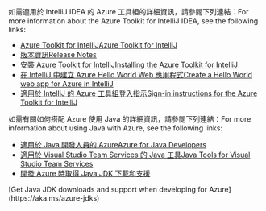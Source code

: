 <span data-ttu-id="37672-101">如需適用於 IntelliJ IDEA 的 Azure 工具組的詳細資訊，請參閱下列連結：</span><span class="sxs-lookup"><span data-stu-id="37672-101">For more information about the Azure Toolkit for IntelliJ IDEA, see the following links:</span></span> 

* [<span data-ttu-id="37672-102">Azure Toolkit for IntelliJ</span><span class="sxs-lookup"><span data-stu-id="37672-102">Azure Toolkit for IntelliJ</span></span>](../intellij/azure-toolkit-for-intellij.md) 
* [<span data-ttu-id="37672-103">版本資訊</span><span class="sxs-lookup"><span data-stu-id="37672-103">Release Notes</span></span>](https://github.com/Microsoft/azure-tools-for-java/releases) 
* [<span data-ttu-id="37672-104">安裝 Azure Toolkit for IntelliJ</span><span class="sxs-lookup"><span data-stu-id="37672-104">Installing the Azure Toolkit for IntelliJ</span></span>](../intellij/azure-toolkit-for-intellij-installation.md) 
* [<span data-ttu-id="37672-105">在 IntelliJ 中建立 Azure Hello World Web 應用程式</span><span class="sxs-lookup"><span data-stu-id="37672-105">Create a Hello World web app for Azure in IntelliJ</span></span>](../intellij/azure-toolkit-for-intellij-create-hello-world-web-app.md) 
* [<span data-ttu-id="37672-106">適用於 IntelliJ 的 Azure 工具組登入指示</span><span class="sxs-lookup"><span data-stu-id="37672-106">Sign-in instructions for the Azure Toolkit for IntelliJ</span></span>](../intellij/azure-toolkit-for-intellij-sign-in-instructions.md) 

<span data-ttu-id="37672-107">如需有關如何搭配 Azure 使用 Java 的詳細資訊，請參閱下列連結：</span><span class="sxs-lookup"><span data-stu-id="37672-107">For more information about using Java with Azure, see the following links:</span></span> 

* [<span data-ttu-id="37672-108">適用於 Java 開發人員的 Azure</span><span class="sxs-lookup"><span data-stu-id="37672-108">Azure for Java Developers</span></span>](https://docs.microsoft.com/java/azure/) 
* [<span data-ttu-id="37672-109">適用於 Visual Studio Team Services 的 Java 工具</span><span class="sxs-lookup"><span data-stu-id="37672-109">Java Tools for Visual Studio Team Services</span></span>](https://java.visualstudio.com/) 
* <span data-ttu-id="37672-110">[開發 Azure 時取得 Java JDK 下載和支援](https://aka.ms/azure-jdks)
<!-- TODO: Add URLs for Java in VSCode here --></span><span class="sxs-lookup"><span data-stu-id="37672-110">[Get Java JDK downloads and support when developing for Azure](https://aka.ms/azure-jdks)
<!-- TODO: Add URLs for Java in VSCode here --></span></span> 
